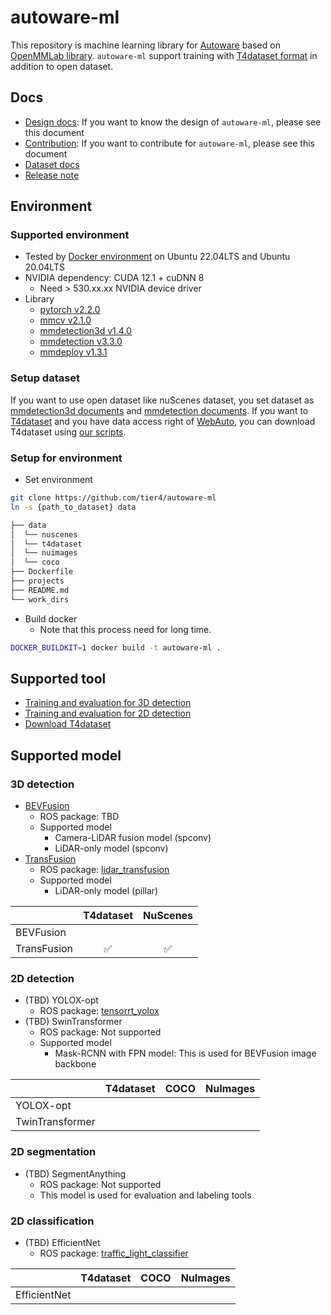 # autoware-ml

This repository is machine learning library for [Autoware](https://github.com/autowarefoundation/autoware) based on [OpenMMLab library](https://github.com/open-mmlab).
`autoware-ml` support training with [T4dataset format](https://github.com/tier4/tier4_perception_dataset) in addition to open dataset.

## Docs

- [Design docs](/docs/design.md): If you want to know the design of `autoware-ml`, please see this document
- [Contribution](/docs/contribution.md): If you want to contribute for `autoware-ml`, please see this document
- [Dataset docs](/docs/dataset.md)
- [Release note](/docs/release_note.md)

## Environment
### Supported environment

- Tested by [Docker environment](Dockerfile) on Ubuntu 22.04LTS and Ubuntu 20.04LTS
- NVIDIA dependency: CUDA 12.1 + cuDNN 8
  - Need > 530.xx.xx NVIDIA device driver
- Library
  - [pytorch v2.2.0](https://github.com/pytorch/pytorch/tree/v2.2.0)
  - [mmcv v2.1.0](https://github.com/open-mmlab/mmcv/tree/v2.1.0)
  - [mmdetection3d v1.4.0](https://github.com/open-mmlab/mmdetection3d/tree/v1.4.0)
  - [mmdetection v3.3.0](https://github.com/open-mmlab/mmdetection/tree/v3.3.0)
  - [mmdeploy v1.3.1](https://github.com/open-mmlab/mmdeploy/tree/v1.3.1)

### Setup dataset

If you want to use open dataset like nuScenes dataset, you set dataset as [mmdetection3d documents](https://mmdetection3d.readthedocs.io/en/latest/advanced_guides/index.html) and [mmdetection documents](https://mmdetection.readthedocs.io/en/latest/user_guides/dataset_prepare.html).
If you want to [T4dataset](https://github.com/tier4/tier4_perception_dataset) and you have data access right of [WebAuto](https://docs.web.auto/en/user-manuals/), you can download T4dataset using [our scripts](/tools/download_t4dataset/).

### Setup for environment

- Set environment

```sh
git clone https://github.com/tier4/autoware-ml
ln -s {path_to_dataset} data
```

```sh
├── data
│  └── nuscenes
│  └── t4dataset
│  └── nuimages
│  └── coco
├── Dockerfile
├── projects
├── README.md
└── work_dirs
```

- Build docker
  - Note that this process need for long time.

```sh
DOCKER_BUILDKIT=1 docker build -t autoware-ml .
```

## Supported tool

- [Training and evaluation for 3D detection](tools/detection3d)
- [Training and evaluation for 2D detection](tools/detection2d)
- [Download T4dataset](tools/download_t4dataset)

## Supported model
### 3D detection

- [BEVFusion](projects/BEVFusion)
  - ROS package: TBD
  - Supported model
    - Camera-LiDAR fusion model (spconv)
    - LiDAR-only model (spconv)
- [TransFusion](projects/TransFusion)
  - ROS package: [lidar_transfusion](https://github.com/autowarefoundation/autoware.universe/tree/main/perception/lidar_transfusion)
  - Supported model
    - LiDAR-only model (pillar)

|             | T4dataset | NuScenes |
| ----------- | :-------: | :------: |
| BEVFusion   |           |          |
| TransFusion |     ✅     |    ✅     |

### 2D detection

- (TBD) YOLOX-opt
  - ROS package: [tensorrt_yolox](https://github.com/autowarefoundation/autoware.universe/tree/main/perception/tensorrt_yolox)
- (TBD) SwinTransformer
  - ROS package: Not supported
  - Supported model
    - Mask-RCNN with FPN model: This is used for BEVFusion image backbone

|                 | T4dataset | COCO  | NuImages |
| --------------- | :-------: | :---: | :------: |
| YOLOX-opt       |           |       |          |
| TwinTransformer |           |       |          |

### 2D segmentation

- (TBD) SegmentAnything
  - ROS package: Not supported
  - This model is used for evaluation and labeling tools

### 2D classification

- (TBD) EfficientNet
  - ROS package: [traffic_light_classifier](https://github.com/autowarefoundation/autoware.universe/tree/main/perception/traffic_light_classifier)

|              | T4dataset | COCO  | NuImages |
| ------------ | :-------: | :---: | :------: |
| EfficientNet |           |       |          |
